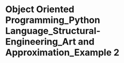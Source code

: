 # Object Oriented Programming_Python Language_Structural-Engineering_Art and Approximation_Example 2
